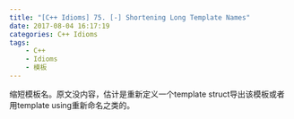 ```yaml
---
title: "[C++ Idioms] 75. [-] Shortening Long Template Names"
date: 2017-08-04 16:17:19
categories: C++ Idioms
tags:
    - C++
    - Idioms
    - 模板
---
```

缩短模板名。<!--more-->原文没内容，估计是重新定义一个template struct导出该模板或者用template using重新命名之类的。